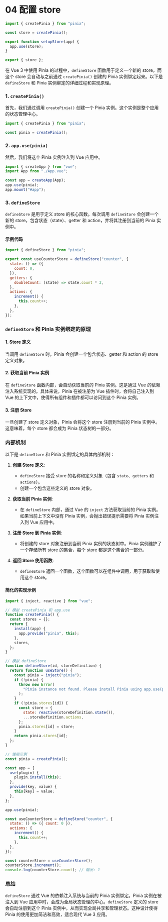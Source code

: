 # 04 配置 store

```js
import { createPinia } from "pinia";

const store = createPinia();

export function setupStore(app) {
  app.use(store);
}

export { store };
```

在 Vue 3 中使用 Pinia 的过程中，`defineStore` 函数用于定义一个新的 store，而这个 store 会自动与之前通过 `createPinia()` 创建的 Pinia 实例绑定起来。以下是 `defineStore` 和 Pinia 实例绑定的详细过程和实现原理。

### 1. `createPinia()`

首先，我们通过调用 `createPinia()` 创建一个 Pinia 实例。这个实例是整个应用的状态管理中心。

```javascript
import { createPinia } from "pinia";

const pinia = createPinia();
```

### 2. `app.use(pinia)`

然后，我们将这个 Pinia 实例注入到 Vue 应用中。

```javascript
import { createApp } from "vue";
import App from "./App.vue";

const app = createApp(App);
app.use(pinia);
app.mount("#app");
```

### 3. `defineStore`

`defineStore` 是用于定义 store 的核心函数。每次调用 `defineStore` 会创建一个新的 store，包含状态（state）、getter 和 action，并将其注册到当前的 Pinia 实例中。

#### 示例代码

```javascript
import { defineStore } from "pinia";

export const useCounterStore = defineStore("counter", {
  state: () => ({
    count: 0,
  }),
  getters: {
    doubleCount: (state) => state.count * 2,
  },
  actions: {
    increment() {
      this.count++;
    },
  },
});
```

### `defineStore` 和 Pinia 实例绑定的原理

#### 1. **Store 定义**

当调用 `defineStore` 时，Pinia 会创建一个包含状态、getter 和 action 的 store 定义对象。

#### 2. **获取当前 Pinia 实例**

在 `defineStore` 函数内部，会自动获取当前的 Pinia 实例。这是通过 Vue 的依赖注入系统实现的。具体来说，Pinia 在被注册为 Vue 插件时，会将自己注入到 Vue 的上下文中，使得所有组件和插件都可以访问到这个 Pinia 实例。

#### 3. **注册 Store**

一旦创建了 store 定义对象，Pinia 会将这个 store 注册到当前的 Pinia 实例中。这意味着，每个 store 都会成为 Pinia 状态树的一部分。

### 内部机制

以下是 `defineStore` 和 Pinia 实例绑定的具体内部机制：

1. **创建 Store 定义**:

   - `defineStore` 接受 store 的名称和定义对象（包含 `state`、`getters` 和 `actions`）。
   - 创建一个包含这些定义的 store 对象。

2. **获取当前 Pinia 实例**:

   - 在 `defineStore` 内部，通过 Vue 的 `inject` 方法获取当前的 Pinia 实例。如果当前上下文中没有 Pinia 实例，会抛出错误提示需要将 Pinia 实例注入到 Vue 应用中。

3. **注册 Store 到 Pinia 实例**:

   - 将创建的 store 对象注册到当前 Pinia 实例的状态树中。Pinia 实例维护了一个存储所有 store 的集合，每个 store 都是这个集合的一部分。

4. **返回 Store 使用函数**:
   - `defineStore` 返回一个函数，这个函数可以在组件中调用，用于获取和使用这个 store。

#### 简化的实现示例

```javascript
import { inject, reactive } from "vue";

// 模拟 createPinia 和 app.use
function createPinia() {
  const stores = {};
  return {
    install(app) {
      app.provide("pinia", this);
    },
    stores,
  };
}

// 模拟 defineStore
function defineStore(id, storeDefinition) {
  return function useStore() {
    const pinia = inject("pinia");
    if (!pinia) {
      throw new Error(
        "Pinia instance not found. Please install Pinia using app.use(pinia)."
      );
    }
    if (!pinia.stores[id]) {
      const store = {
        state: reactive(storeDefinition.state()),
        ...storeDefinition.actions,
      };
      pinia.stores[id] = store;
    }
    return pinia.stores[id];
  };
}

// 使用示例
const pinia = createPinia();

const app = {
  use(plugin) {
    plugin.install(this);
  },
  provide(key, value) {
    this[key] = value;
  },
};

app.use(pinia);

const useCounterStore = defineStore("counter", {
  state: () => ({ count: 0 }),
  actions: {
    increment() {
      this.count++;
    },
  },
});

const counterStore = useCounterStore();
counterStore.increment();
console.log(counterStore.count); // 输出: 1
```

### 总结

`defineStore` 通过 Vue 的依赖注入系统与当前的 Pinia 实例绑定。Pinia 实例在被注入到 Vue 应用中时，会成为全局状态管理的中心。`defineStore` 定义的 store 会自动注册到这个 Pinia 实例中，从而实现全局共享和管理状态。这种设计使得 Pinia 的使用更加简洁和高效，适合现代 Vue 3 应用。
